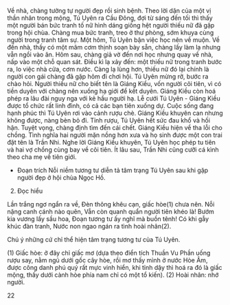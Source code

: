 Về nhà, chàng tưởng tự người đẹp rồi sinh bệnh. Theo lời dặn của một vị thần nhân trong mộng, Tú Uyên ra Cầu Đông, đợi từ sáng đến tối thì thấy một người bán bức tranh tố nữ hình dáng giống hệt người thiếu nữ đã gặp trong hội chùa. Chàng mua bức tranh, treo ở thư phòng, sớm khuya cùng người trong tranh tâm sự. Một hôm, Tú Uyên bận việc học nên về muộn. Về đến nhà, thấy có một mâm cơm thịnh soạn bày sẵn, chàng lấy làm lạ nhưng vẫn ngồi vào ăn. Hôm sau, chàng giả vờ đến nơi học nhưng quay về nhà, nấp vào một chỗ quan sát. Điều kì lạ xảy đến: một thiếu nữ trong tranh bước ra, lo việc nhà cửa, cơm nước. Càng lạ lùng hơn, thiếu nữ đó lại chính là người con gái chàng đã gặp hôm đi chơi hội. Tú Uyên mừng rỡ, bước ra chào hỏi. Người thiếu nữ cho biết tên là Giáng Kiều, vốn người cõi tiên, vì có tiền duyên với chàng nên xuống hạ giới để kết duyên. Giáng Kiều còn hoá phép ra lâu đài nguy nga với kẻ hầu người hạ. Lễ cưới Tú Uyên - Giáng Kiều được tổ chức rất linh đình, có cả các bạn tiên xuống dự. Cuộc sống đang hạnh phúc thì Tú Uyên rơi vào cảnh rượu chè. Giáng Kiều khuyên can nhưng không được, nàng bèn bỏ đi. Tỉnh rượu, Tú Uyên hết sức đau khổ và hối hận. Tuyệt vọng, chàng định tìm đến cái chết. Giáng Kiều hiện về tha lỗi cho chồng. Tình nghĩa hai người mặn nồng hơn xưa và họ sinh được một con trai đặt tên là Trần Nhi. Nghe lời Giáng Kiều khuyên, Tú Uyên học phép tu tiên và hai vợ chồng cùng bay về cõi tiên. Ít lâu sau, Trần Nhi cũng cưỡi cá kình theo cha mẹ về tiên giới.

- Đoạn trích Nỗi niềm tương tư diễn tả tâm trạng Tú Uyên sau khi gặp người đẹp ở hội chùa Ngọc Hồ.

2. Đọc hiểu

Lần trắng ngơ ngẩn ra về,
Đèn thông khêu cạn, giấc hòe(1) chưa nên.
Nỗi nặng canh cánh nào quên,
Vẫn còn quanh quẩn người tiên khéo là!
Bướm kia vương lấy sầu hoa,
Đoạn tương tư ấy nghĩ mà buồn tênh!
Có khi gẫy khúc đàn tranh,
Nước non ngao ngán ra tình hoài nhân(2).

Chú ý những cứ chỉ thể hiện tâm trạng tương tư của Tú Uyên.

(1) Giấc hòe: ở đây chỉ giấc mơ (dựa theo điển tích Thuần Vu Phần uống rượu say, nằm ngủ dưới gốc cây hòe, rồi mơ thấy mình ở nước Hòe Âm, được công danh phú quý rất mực vinh hiển, khi tỉnh dậy thì hoá ra đó là giấc mộng, thấy dưới cành hòe phía nam chỉ có một tổ kiến).
(2) Hoài nhân: nhớ người.

22
